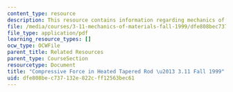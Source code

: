 ```yaml
---
content_type: resource
description: This resource contains information regarding mechanics of materials.
file: /media/courses/3-11-mechanics-of-materials-fall-1999/dfe808bec737132e822cff12563bec61_MIT3_11F99_p113.pdf
file_type: application/pdf
learning_resource_types: []
ocw_type: OCWFile
parent_title: Related Resources
parent_type: CourseSection
resourcetype: Document
title: "Compressive Force in Heated Tapered Rod \u2013 3.11 Fall 1999"
uid: dfe808be-c737-132e-822c-ff12563bec61
---
```

